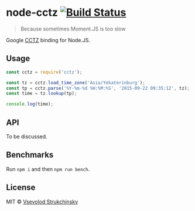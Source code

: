 # node-cctz [![Build Status](https://travis-ci.org/floatdrop/node-cctz.svg?branch=master)](https://travis-ci.org/floatdrop/node-cctz)

> Because sometimes Moment.JS is too slow

Google [CCTZ](https://github.com/google/cctz) binding for Node.JS.

## Usage

```js
const cctz = require('cctz');

const tz = cctz.load_time_zone('Asia/Yekaterinburg');
const tp = cctz.parse('%Y-%m-%d %H:%M:%S', '2015-09-22 09:35:12', tz);
const time = tz.lookup(tp);

console.log(time);
```

## API

To be discussed.

## Benchmarks

Run `npm i` and then `npm run bench`.

## License

MIT © [Vsevolod Strukchinsky](mailto://floatdrop@gmail.com)
